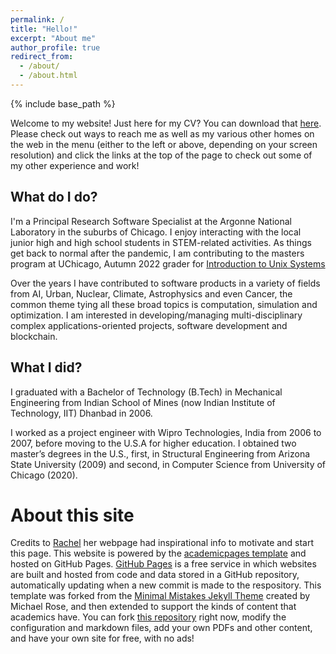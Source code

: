 ```yaml
---
permalink: /
title: "Hello!"
excerpt: "About me"
author_profile: true
redirect_from:
  - /about/
  - /about.html
---
```


{% include base_path %}

Welcome to my website! Just here for my CV? You can download that [here](/files/Jain_CV.pdf). Please check out ways to reach me as well as my various other homes on the web in the menu (either to the left or above, depending on your screen resolution) and click the links at the top of the page to check out some of my other experience and work!

## What do I do?

<!-- I'm a Principal Research Software Specialist at the Argonne National Laboratory in the suburbs of Chicago. I enjoy interacting with the local junior high and high school students in STEM-related activities. As things get back to normal after the pandemic, I am contributing to the masters program at UChicago, Autumn 2022 grader for [Introduction to Unix Systems](https://mpcs-courses.cs.uchicago.edu/2022-23/autumn/courses/mpcs-51082-1) -->

I'm a Principal Research Software Specialist at the Argonne National Laboratory in the suburbs of Chicago. I enjoy interacting with the local junior high and high school students in STEM-related activities. As things get back to normal after the pandemic, I am contributing to the masters program at UChicago, Autumn 2022 grader for [Introduction to Unix Systems](http://people.cs.uchicago.edu/~lamonts/classes/mpcs51082/index.html)

Over the years I have contributed to software products in a variety of fields from AI, Urban, Nuclear, Climate, Astrophysics and even Cancer, the common theme tying all these broad topics is computation, simulation and optimization. I am interested in developing/managing multi-disciplinary complex applications-oriented projects, software development and blockchain. 

## What I did?

I graduated with a Bachelor of Technology (B.Tech) in Mechanical Engineering from Indian School of Mines (now Indian Institute of Technology, IIT) Dhanbad in 2006.

I worked as a project engineer with Wipro Technologies, India from 2006 to 2007, before moving to the U.S.A for higher education. I obtained two master’s degrees in the U.S., first, in Structural Engineering from Arizona State University (2009) and second, in Computer Science from University of Chicago (2020). 


About this site
===============
Credits to [Rachel](https://github.com/rkurchin/rkurchin.github.io) her webpage had inspirational info to motivate and start this page.
This website is powered by the [academicpages template](https://github.com/academicpages/academicpages.github.io) and hosted on GitHub Pages. [GitHub Pages](https://pages.github.com) is a free service in which websites are built and hosted from code and data stored in a GitHub repository, automatically updating when a new commit is made to the respository. This template was forked from the [Minimal Mistakes Jekyll Theme](https://mmistakes.github.io/minimal-mistakes/) created by Michael Rose, and then extended to support the kinds of content that academics have. You can fork [this repository](https://github.com/academicpages/academicpages.github.io) right now, modify the configuration and markdown files, add your own PDFs and other content, and have your own site for free, with no ads!
